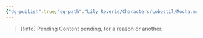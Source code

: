 ```yaml
---
{"dg-publish":true,"dg-path":"Lily Reverie/Characters/Lobostil/Mocha.md","permalink":"/lily-reverie/characters/lobostil/mocha/","created":"2024-01-20T04:36:41.255-03:00","updated":"2024-01-21T01:41:27.330-03:00"}
---
```



>[!info] Pending
>Content pending, for a reason or another.

